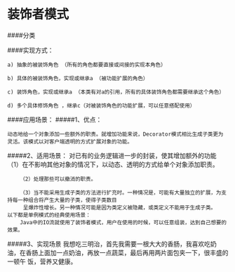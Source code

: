 # 装饰者模式
####分类
    
####实现方式：
    
    a) 抽象的被装饰角色 （所有的角色都要直接或间接的实现本角色）
    
    b) 具体的被装饰角色，实现或继承a （被功能扩展的角色）
    
    c) 装饰角色，实现或继承a （本类有对a的引用，所有的具体装饰角色都需要继承这个角色）
    
    d) 多个具体修饰角色 ，继承c（对被装饰角色的功能扩展，可以任意搭配使用）
####应用场景：
#####1、优点：
    
    动态地给一个对象添加一些额外的职责。就增加功能来说，Decorator模式相比生成子类更为灵活。该模式以对客户端透明的方式扩展对象的功能。            
#####2、适用场景：
    对已有的业务逻辑进一步的封装，使其增加额外的功能
        （1）在不影响其他对象的情况下，以动态、透明的方式给单个对象添加职责。
        
        （2）处理那些可以撤消的职责。
        
        （3）当不能采用生成子类的方法进行扩充时。一种情况是，可能有大量独立的扩展，为支持每一种组合将产生大量的子类，使得子类数目
         呈爆炸性增长。另一种情况可能是因为类定义被隐藏，或类定义不能用于生成子类。
    以下都是单例模式的经典使用场景： 
        Java中的IO流就使用了装饰者模式，用户在使用的时候，可以任意组装，达到自己想要的效果。
#####3、实现场景
    我想吃三明治，首先我需要一根大大的香肠，我喜欢吃奶油，在香肠上面加一点奶油，再放一点蔬菜，最后再用两片面包夹一下，很丰盛的一顿午
    饭，营养又健康。